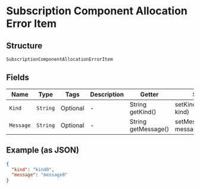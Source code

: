 
# Subscription Component Allocation Error Item

## Structure

`SubscriptionComponentAllocationErrorItem`

## Fields

| Name | Type | Tags | Description | Getter | Setter |
|  --- | --- | --- | --- | --- | --- |
| `Kind` | `String` | Optional | - | String getKind() | setKind(String kind) |
| `Message` | `String` | Optional | - | String getMessage() | setMessage(String message) |

## Example (as JSON)

```json
{
  "kind": "kind0",
  "message": "message8"
}
```


